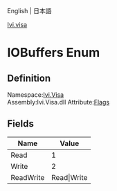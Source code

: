 English | 日本語

[Ivi.visa](Ivi.Visa.md)

# IOBuffers Enum

## Definition
Namespace:[Ivi.Visa](Ivi.Visa.md)<BR>
Assembly:Ivi.Visa.dll
Attribute:[Flags](https://learn.microsoft.com/en-us/dotnet/api/system.flagsattribute)

## Fields

|Name|Value|
|---|---|
|Read|1|
|Write|2|
|ReadWrite|Read\|Write|
